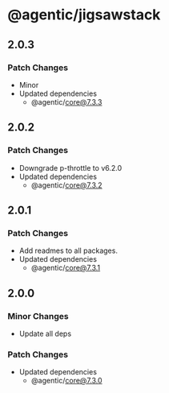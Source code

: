 # @agentic/jigsawstack

## 2.0.3

### Patch Changes

- Minor
- Updated dependencies
  - @agentic/core@7.3.3

## 2.0.2

### Patch Changes

- Downgrade p-throttle to v6.2.0
- Updated dependencies
  - @agentic/core@7.3.2

## 2.0.1

### Patch Changes

- Add readmes to all packages.
- Updated dependencies
  - @agentic/core@7.3.1

## 2.0.0

### Minor Changes

- Update all deps

### Patch Changes

- Updated dependencies
  - @agentic/core@7.3.0
